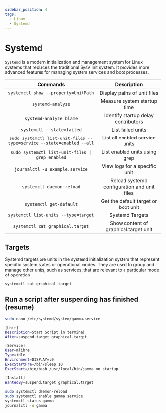 ```yaml
---
sidebar_position: 4
tags:
  - Linux
  - Systemd
---
```


# Systemd

`Systemd` is a modern initialization and management system for Linux systems that replaces the traditional SysV init system. It provides more advanced features for managing system services and boot processes.

|                               Commands                                |                 Description                 |
| :-------------------------------------------------------------------: | :-----------------------------------------: |
|                 `systemctl show --property=UnitPath`                  |         Display paths of unit files         |
|                           `systemd-analyze`                           |         Measure system startup time         |
|                        `systemd-analyze blame`                        |     Identify startup delay contributors     |
|                      `systemctl --state=failed`                       |              List failed units              |
| `sudo systemctl list-unit-files --type=service --state=enabled --all` |       List all enabled service units        |
|           `sudo systemctl list-unit-files \| grep enabled`            |        List enabled units using grep        |
|                    `journalctl -u example.service`                    |        View logs for a specific unit        |
|                       `systemctl daemon-reload`                       | Reload systemd configuration and unit files |
|                        `systemctl get-default`                        |     Get the default target or boot unit     |
|                 `systemctl list-units --type=target`                  |               Systemd Targets               |
|                   `systemctl cat graphical.target`                    |    Show content of graphical.target unit    |

## Targets

Systemd targets are units in the systemd initialization system that represent specific system states or operational modes. They are used to group and manage other units, such as services, that are relevant to a particular mode of operation

```bash
systemctl cat graphical.target
```


## Run a script after suspending has finished (resume)

```bash
sudo nano /etc/systemd/system/gamma.service
```

```bash
[Unit]
Description=Start Script in terminal
After=suspend.target graphical.target

[Service]
User=mlibre
Type=idle
Environment=DISPLAY=:0
ExecStartPre=/bin/sleep 10
ExecStart=/bin/bash /usr/local/bin/gamma_on_startup

[Install]
WantedBy=suspend.target graphical.target
```

```bash
sudo systemctl daemon-reload
sudo systemctl enable gamma.service
systemctl status gamma
journalctl -u gamma
```
